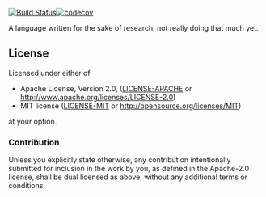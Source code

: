 [![Build Status](https://travis-ci.org/izik1/yaplwrs.svg?branch=master)](https://travis-ci.org/izik1/yaplwrs)[![codecov](https://codecov.io/gh/izik1/yaplwrs/branch/master/graph/badge.svg)](https://codecov.io/gh/izik1/yaplwrs)

A language written for the sake of research, not really doing that much yet.
## License

Licensed under either of

 * Apache License, Version 2.0, ([LICENSE-APACHE](LICENSE-APACHE) or http://www.apache.org/licenses/LICENSE-2.0)
 * MIT license ([LICENSE-MIT](LICENSE-MIT) or http://opensource.org/licenses/MIT)

at your option.

### Contribution

Unless you explicitly state otherwise, any contribution intentionally submitted
for inclusion in the work by you, as defined in the Apache-2.0 license, shall be dual licensed as above, without any additional terms or conditions.

